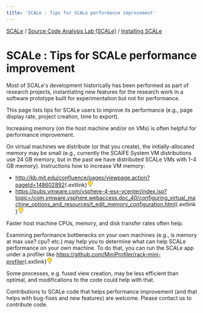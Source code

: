 ```yaml
---
title: 'SCALe : Tips for SCALe performance improvement'
---
```

[SCALe](index.md) / [Source Code Analysis Lab (SCALe)](Welcome.md) / [Installing SCALe](Installing-SCALe.md)
<!-- <legal> -->
<!-- SCALe version r.6.2.2.2.A -->
<!--  -->
<!-- Copyright 2020 Carnegie Mellon University. -->
<!--  -->
<!-- NO WARRANTY. THIS CARNEGIE MELLON UNIVERSITY AND SOFTWARE ENGINEERING -->
<!-- INSTITUTE MATERIAL IS FURNISHED ON AN "AS-IS" BASIS. CARNEGIE MELLON -->
<!-- UNIVERSITY MAKES NO WARRANTIES OF ANY KIND, EITHER EXPRESSED OR -->
<!-- IMPLIED, AS TO ANY MATTER INCLUDING, BUT NOT LIMITED TO, WARRANTY OF -->
<!-- FITNESS FOR PURPOSE OR MERCHANTABILITY, EXCLUSIVITY, OR RESULTS -->
<!-- OBTAINED FROM USE OF THE MATERIAL. CARNEGIE MELLON UNIVERSITY DOES NOT -->
<!-- MAKE ANY WARRANTY OF ANY KIND WITH RESPECT TO FREEDOM FROM PATENT, -->
<!-- TRADEMARK, OR COPYRIGHT INFRINGEMENT. -->
<!--  -->
<!-- Released under a MIT (SEI)-style license, please see COPYRIGHT file or -->
<!-- contact permission@sei.cmu.edu for full terms. -->
<!--  -->
<!-- [DISTRIBUTION STATEMENT A] This material has been approved for public -->
<!-- release and unlimited distribution.  Please see Copyright notice for -->
<!-- non-US Government use and distribution. -->
<!--  -->
<!-- DM19-1274 -->
<!-- </legal> -->

SCALe : Tips for SCALe performance improvement
===============================================

Most of SCALe's development historically has been performed as part of
research projects, instantiating new features for the research work in a
software prototype built for experimentation but not for performance.

This page lists tips for SCALe users to improve its performance (e.g.,
page display rate, project creation, time to export).

Increasing memory (on the host machine and/or on VMs) is often helpful
for performance improvement.

On virtual machines we distribute (or that you create), the
initially-allocated memory may be small (e.g., currently the SCAIFE System VM distributions use 24 GB memory, but in the past we have
distributed SCALe VMs with 1-4 GB memory). Instructions how to increase
VM memory:

-   <http://kb.mit.edu/confluence/pages/viewpage.action?pageId=148602892>{.extlink}![(lightbulb)](images/icons/emoticons/lightbulb_on.png)
-   <https://pubs.vmware.com/vsphere-4-esx-vcenter/index.jsp?topic=/com.vmware.vsphere.webaccess.doc_40/configuring_virtual_machine_options_and_resources/t_edit_memory_configuration.html>{.extlink}![(lightbulb)](images/icons/emoticons/lightbulb_on.png)

Faster host machine CPUs, memory, and disk transfer rates often help.

Examining performance bottlenecks on your own machines (e.g., is memory
at max use? cpu? etc.) may help you to determine what can help SCALe
performance on your own machine. To do that, you can run the SCALe app
under a profiler
like <https://github.com/MiniProfiler/rack-mini-profiler>{.extlink}![(lightbulb)](images/icons/emoticons/lightbulb_on.png)

Some processes, e.g. fused view creation, may be less efficient than
optimal, and modifications to the code could help with that.

Contributions to SCALe code that helps performance improvement (and that
helps with bug-fixes and new features) are welcome. Please contact us to
contribute code.
